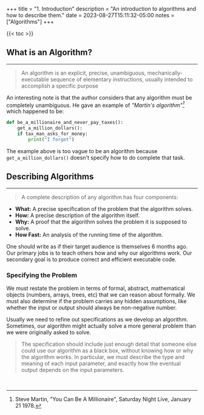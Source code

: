 +++
title = "1. Introduction"
description = "An introduction to algorithms and how to describe them."
date = 2023-08-27T15:11:32-05:00
notes = ["Algorithms"]
+++

{{< toc >}}



## What is an Algorithm?
***

> An algorithm is an explicit, precise, unambiguous, mechanically-executable sequence of elementary instructions, usually intended to accomplish a specific purpose

An interesting note is that the author considers that any algorithm must be completely unambiguous. He gave an example of <cite>"Martin's algorithm"[^1]</cite> which happened to be:


[^1]: Steve Martin, "You Can Be A Millionaire", Saturday Night Live, January 21 1978.

```python
def be_a_millionaire_and_never_pay_taxes():
    get_a_million_dollars():
    if tax_man_asks_for_money:
        print("I forgot")
```

The example above is too vague to be an algorithm because `get_a_million_dollars()` doesn't specify how to do complete that task.



## Describing Algorithms
***
> A complete description of any algorithm has four components:
- **What:** A precise specification of the problem that the algorithm solves.
- **How:** A precise description of the algorithm itself.
- **Why:** A proof that the algorithm solves the problem it is supposed to solve.
- **How Fast:** An analysis of the running time of the algorithm.

One should write as if their target audience is themselves 6 months ago. Our primary jobs is to teach others how and why our algorithms work. Our secondary goal is to produce correct and efficient executable code.

### Specifying the Problem
We must restate the problem in terms of formal, abstract, mathematical objects (numbers, arrays, trees, etc) that we can reason about formally. We must also determine if the problem carries any hidden assumptions, like whether the input or output should always be non-negative number. 

Usually we need to refine out specifications as we develop an algorithm. Sometimes, our algorithm might actually solve a more general problem than we were originally asked to solve.

> The specification should include just enough detail that someone else could use our algorithm as a black box, without knowing how or why the algorithm works. In particular, we must describe the type and meaning of each input parameter, and exactly how the eventual output depends on the input parameters.



<br>
